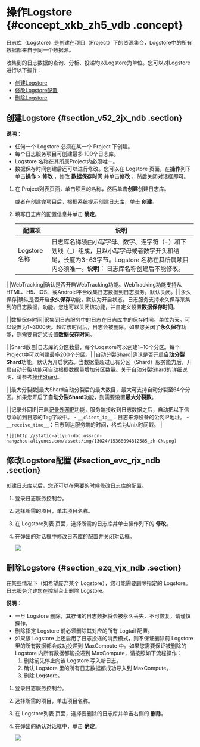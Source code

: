 # 操作Logstore {#concept_xkb_zh5_vdb .concept}

日志库（Logstore）是创建在项目（Project）下的资源集合，Logstore中的所有数据都来自于同一个数据源。

收集到的日志数据的查询、分析、投递均以Logstore为单位。您可以对Logstore进行以下操作：

-   [创建Logstore](#)
-   [修改Logstore配置](#)
-   [删除Logstore](#)

## 创建Logstore {#section_v52_2jx_ndb .section}

**说明：** 

-   任何一个 Logstore 必须在某一个 Project 下创建。
-   每个日志服务项目可创建最多 100个日志库。
-   Logstore 名称在其所属Project内必须唯一。
-   数据保存时间创建后还可以进行修改。您可以在 Logstore 页面，在**操作**列下单击**操作** \> **修改** ，修改 **数据保存时间** 并单击**修改** ，然后关闭对话框即可。

1.  在 Project列表页面，单击项目的名称，然后单击**创建**创建日志库。

    或者在创建完项目后，根据系统提示创建日志库，单击 **创建**。

2.  填写日志库的配置信息并单击 **确定**。

    |配置项|说明|
    |---|--|
    |Logstore名称|日志库名称须由小写字母、数字、连字符（-）和下划线（\_）组成，且以小写字母或者数字开头和结尾，长度为3-63字节。Logstore 名称在其所属项目内必须唯一。**说明：** 日志库名称创建后不能修改。

|
    |WebTracking|确认是否开启WebTracking功能。WebTracking功能支持从HTML、H5、iOS、或Android平台收集日志数据到日志服务。默认关闭。|
    |永久保存|确认是否开启**永久保存**功能，默认为开启状态。日志服务支持永久保存采集到的日志数据，功能。您也可以关闭该功能，并自定义设置**数据保存时间**。

|
    |数据保存时间|采集到日志服务中的日志在日志库中的保存时间，单位为天。可以设置为1~3000天。超过该时间后，日志会被删除。如果您关闭了**永久保存**功能，则需要自定义设置**数据保存时间**。

|
    |Shard数目|日志库的分区数量，每个Logstore可以创建1~10个分区。每个Project中可以创建最多200个分区。|
    |自动分裂Shard|确认是否开启**自动分裂Shard**功能，默认为开启状态。当数据量超过已有分区（Shard）服务能力后，开启自动分裂功能可自动根据数据量增加分区数量。关于自动分裂Shard的详细说明，请参考[操作Shard](cn.zh-CN/用户指南/准备工作/操作Shard.md)。

|
    |最大分裂数|最大Shard自动分裂后的最大数目，最大可支持自动分裂至64个分区。如果您开启了**自动分裂Shard**功能，则需要设置**最大分裂数**。

|
    |记录外网IP|开启[记录外网IP](#)功能，服务端接收到日志数据之后，自动把以下信息添加到日志的Tag字段中。    -   `__client_ip__`：日志来源设备的公网IP地址。
    -   `__receive_time__`：日志到达服务端的时间，格式为Unix时间戳。
|

    ![](http://static-aliyun-doc.oss-cn-hangzhou.aliyuncs.com/assets/img/13024/15368094812585_zh-CN.png)


## 修改Logstore配置 {#section_evc_rjx_ndb .section}

创建日志库以后，您还可以在需要的时候修改日志库的配置。

1.  登录日志服务控制台。
2.  选择所需的项目，单击项目名称。
3.  在 Logstore列表 页面，选择所需的日志库并单击操作列下的 **修改**。
4.  在弹出的对话框中修改日志库的配置并关闭对话框。

    ![](http://static-aliyun-doc.oss-cn-hangzhou.aliyuncs.com/assets/img/13024/15368094812586_zh-CN.png)


## 删除Logstore {#section_ezq_vjx_ndb .section}

在某些情况下（如希望废弃某个 Logstore），您可能需要删除指定的 Logstore。日志服务允许您在控制台上删除 Logstore。

**说明：** 

-   一旦 Logstore 删除，其存储的日志数据将会被永久丢失，不可恢复，请谨慎操作。
-   删除指定 Logstore 前必须删除其对应的所有 Logtail 配置。
-   如果该 Logstore 上还启用了日志投递的消费模式，则不保证删除前 Logstore 里的所有数据都会成功投递到 MaxCompute 中。如果您需要保证被删除的 Logstore 内所有数据都能投递到 MaxCompute，请按照如下流程操作：
    1.  删除前先停止向该 Logstore 写入新日志。
    2.  确认 Logstore 里的所有日志数据都成功导入到 MaxCompute。
    3.  删除 Logstore。

1.  登录日志服务控制台。
2.  选择所需的项目，单击项目名称。
3.  在 Logstore列表 页面，选择要删除的日志库并单击右侧的 **删除**。
4.  在弹出的确认对话框中，单击 **确定**。

    ![](http://static-aliyun-doc.oss-cn-hangzhou.aliyuncs.com/assets/img/13024/15368094812587_zh-CN.png)


